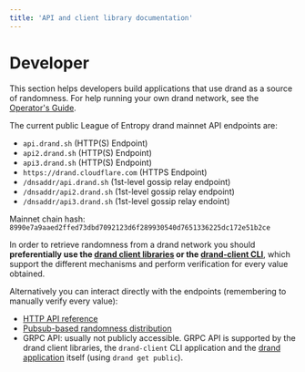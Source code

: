 ```yaml
---
title: 'API and client library documentation'
---
```


# Developer

This section helps developers build applications that use drand as a source of randomness. For help running your own drand network, see the [Operator's Guide](/operator/).

The current public League of Entropy drand mainnet API endpoints are:

* `api.drand.sh` (HTTP(S) Endpoint)
* `api2.drand.sh` (HTTP(S) Endpoint)
* `api3.drand.sh` (HTTP(S) Endpoint)
* `https://drand.cloudflare.com` (HTTPS Endpoint)
* `/dnsaddr/api.drand.sh` (1st-level gossip relay endpoint)
* `/dnsaddr/api2.drand.sh` (1st-level gossip relay endpoint)
* `/dnsaddr/api3.drand.sh` (1st-level gossip relay endoint)

Mainnet chain hash: `8990e7a9aaed2ffed73dbd7092123d6f289930540d7651336225dc172e51b2ce`

In order to retrieve randomness from a drand network you should **preferentially use the [drand client libraries](/developer/clients/) or the [drand-client CLI](/developer/drand-client/)**, which support the different mechanisms and perform verification for every value obtained.

Alternatively you can interact directly with the endpoints (remembering to manually verify every value):

- [HTTP API reference](/developer/http-api/)
- [Pubsub-based randomness distribution](/developer/gossipsub/)
- GRPC API: usually not publicly accessible. GRPC API is supported by the drand client libraries, the `drand-client` CLI application and the [drand application](/operator/drand-cli/) itself (using `drand get public`).
